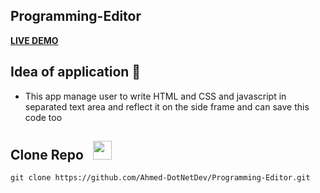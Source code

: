 ## Programming-Editor

**[LIVE DEMO](https://ahmed-dotnetdev.github.io/Programming-Editor/)**

## Idea of application 🤔
- This app manage user to write HTML and CSS and javascript in separated text area and reflect it on the side frame and can save this code too

## Clone Repo &nbsp; <img src="https://img.freepik.com/free-icon/arrow-representing-download_318-481.jpg?w=740&t=st=1687601530~exp=1687602130~hmac=2290e674ad8b3cd7ba95b2b62adae2252f300c50fed5e1156fb79c08309ab2c9" width="30px">
```
git clone https://github.com/Ahmed-DotNetDev/Programming-Editor.git
```
